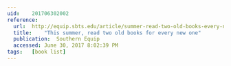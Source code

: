```yaml
---
uid:	201706302002
reference:
  url:	http://equip.sbts.edu/article/summer-read-two-old-books-every-new-one/
  title:	"This summer, read two old books for every new one"
  publication:	Southern Equip
  accessed:	June 30, 2017 8:02:39 PM
tags:	[book list]
---
```

